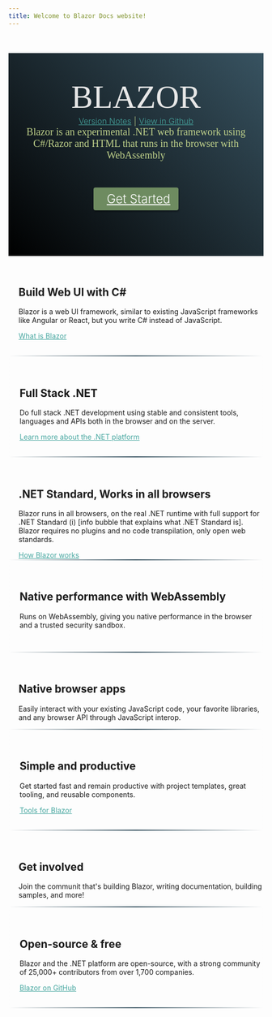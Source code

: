 ```yaml
---
title: Welcome to Blazor Docs website!
---
```

<style type="text/css">
/* Colors */

.container {
    width: 100%;
    padding: 0;
}

.article > .col-md-10
{
    width: 100%;
}

.article > .col-md-2
{
    display: none;
}

button, a, .btn-primary {
  color: #47A7A0;
}
.btn-primary:hover, .btn-primary:focus, button:hover, button:focus, a:hover, a:focus, .toc .nav > li.active > a:hover, .toc .nav > li.active > a:focus, .toc .nav > li > a:hover, .toc .nav > li > a:focus {
  color: #6E8B60;
}
.btn-primary.disable, .btn-primary.disable:hover, a.disable, a.disable:hover{
  color: #90ABB9;
}
.hero {
    color: #C1D38B;
    background-color: #385361;
    background-image: -webkit-gradient(linear,left bottom,right top,color-stop(0%,#000),color-stop(100%,#385361));
    background-image: -webkit-linear-gradient(45deg,#000 0,#385361 100%);
    background-image: -moz-linear-gradient(45deg,#000 0,#385361 100%);
    background-image: -ms-linear-gradient(45deg,#000 0,#385361 100%);
    background-image: -o-linear-gradient(45deg,#000 0,#385361 100%);
    background-image: linear-gradient(45deg,#000 0,#385361 100%);
    filter: progid:DXImageTransform.Microsoft.gradient(startColorstr='#000', endColorstr='#385361', GradientType=1);

    margin-top: -50px;
}
.hero strong {
    color: #e7e7e7;
}
.buttons-unit .button {
    color: #fff;
    background: #6E8B60;
}
.buttons-unit .button:active {
    background: #A27865;
}
.toc .nav > li.active > a, .affix ul > li.active > a, .affix ul > li.active > a:before {
  color: #6E8B60
}
.btn-primary {
    background: #385361;
    color: #8BFEB4;
}

.affix ul > li > a:before {
  color: #cccccc;
}
.toc .nav > li > a, .affix ul > li > a, .affix ul > li > a:hover {
  color: #666666;
}

svg:hover path {
    fill: #ffffff;
}

.counter-key-section{
  border: 2px solid #6E8B60;
  -webkit-border-image-source: -webkit-gradient(linear, left, right, color-stop(0%, rgba(0, 0, 0, 0)), color-stop(50%, #385361), color-stop(100%, rgba(0, 0, 0, 0)));
  -webkit-border-image-source: -webkit-linear-gradient(90deg, rgba(0, 0, 0, 0), #385361 50%, rgba(0, 0, 0, 0));
  -moz-border-image-source: -moz-linear-gradient(90deg, rgba(0, 0, 0, 0), #385361 50%, rgba(0, 0, 0, 0));
  -ms-border-image-source: -ms-linear-gradient(90deg, rgba(0, 0, 0, 0), #385361 50%, rgba(0, 0, 0, 0));
  -o-border-image-source: -o-linear-gradient(90deg, rgba(0, 0, 0, 0), #385361 50%, rgba(0, 0, 0, 0));
  border-image-source: linear-gradient(90deg, rgba(0, 0, 0, 0), #385361 50%, rgba(0, 0, 0, 0));
  border-image-slice: 1;
}

/* End Colors */

.value-prop-heading {
  font-size: 24px;
}

#vp-container{
  margin-top: 30px;
}

.hero {
    height: 350px;
    margin-top: 50px;
    padding-top: 50px;
    font-weight: 300;
    text-align: center;
}
.key-section{
  padding: 30px 0;
}

.key-section .glyphicon, .counter-key-section .glyphicon {
  font-size: 4em;
  display: table-cell;
  vertical-align: middle;
}
.glyphicon {
  margin-right: 10px;
  font-size: 16px;
}

.key-section section, .counter-key-section section {
  display: table-cell;
  padding-left: 20px;
}

.key-section section p, .counter-key-section section p {
  text-align: initial;
}

.counter-key-section{
  padding: 30px 0;
}
.buttons-unit-small{
  font-size: 16px;
}
.version-link, .github-link{
  margin: 5px;
}
.hero strong {
    font-weight: 400;
    font-family: Rockwell;
}
.hero .text {
    font-size: 64px;
    text-align: center;
}
.hero .minitext {
    font-size: 20px;
    text-align: center;
    font-family: Candara;
}
.buttons-unit {
    margin-top: 60px;
    text-align: center;
}
.hero .button {
    border-radius: 4px;
    padding: 8px 16px;
    margin: 0 12px;
    box-shadow: 1px 3px 3px rgba(0,0,0,0.3);
}
.buttons-unit .button {
    font-size: 24px;
}

@media only screen and (max-width: 768px) {
  .hero {
    height: 500px;
    margin-top: 0px;
  }
  .hero .button {
    display: block;
    margin: 12px;
  }
}

footer{
  position: relative;
}
</style>

<div class="hero">
  <div class="wrap">
    <div class="text">
      <strong>BLAZOR</strong>
    </div>
    <div class="buttons-unit-small">
      <a class="version-link" href="#">Version Notes</a><span>|</span><a class="github-link" href="https://github.com/dotnet/docfx">View in Github</a>
    </div>
    <div class="minitext">
        Blazor is an experimental .NET web framework using C#/Razor and HTML that runs in the browser with WebAssembly
    </div>
    <div class="buttons-unit">
      <a href="#" class="button"><i class="glyphicon glyphicon-send"></i>Get Started</a>
    </div>
  </div>
</div>
<div class="key-section">
  <div class="container">
    <div class="row">
      <div class="col-md-8 col-md-offset-2 text-center">
        <i class="glyphicon glyphicon-wrench"></i>
        <section>
          <h2>Build Web UI with C#</h2>
          <p class="lead">Blazor is a web UI framework, similar to existing JavaScript frameworks like Angular or React, but you write C# instead of JavaScript.</p>
          <a href="#" class="btn btn-default">What is Blazor</a>
        </section>
      </div>
    </div>
  </div>
</div>
<div class="counter-key-section">
  <div class="container">
    <div class="row">
      <div class="col-md-8 col-md-offset-2 text-center">
        <i class="glyphicon glyphicon-tasks"></i>
        <section>
          <h2>Full Stack .NET</h2>
          <p class="lead">Do full stack .NET development using stable and consistent tools, languages and APIs both in the browser and on the server. </p>
          <a href="#" class="btn btn-default">Learn more about the .NET platform</a>
        </section>
      </div>
    </div>
  </div>
</div>
<div class="key-section">
  <div class="container content">
    <div class="row">
      <div class="col-md-8 col-md-offset-2 text-center">
        <i class="glyphicon glyphicon-globe"></i>
        <section>
          <h2>.NET Standard, Works in all browsers</h2>
          <p class="lead">Blazor runs in all browsers, on the real .NET runtime with full support for .NET Standard (i) [info bubble that explains what .NET Standard is]. Blazor requires no plugins and no code transpilation, only open web standards. </p>
          <a href="#" class="btn btn-default">How Blazor works</a>
        </section>
      </div>
    </div>
</div>
<div class="counter-key-section">
  <div class="container">
    <div class="row">
      <div class="col-md-8 col-md-offset-2 text-center">
        <i class="glyphicon glyphicon-fire"></i>
        <section>
          <h2>Native performance with WebAssembly </h2>
          <p class="lead">Runs on WebAssembly, giving you native performance in the browser and a trusted security sandbox. </p>
        </section>
      </div>
    </div>
  </div>
</div>
<div class="key-section">
  <div class="container content">
    <div class="row">
      <div class="col-md-8 col-md-offset-2 text-center">
        <i class="glyphicon glyphicon-transfer"></i>
        <section>
          <h2>Native browser apps </h2>
          <p class="lead">Easily interact with your existing JavaScript code, your favorite libraries, and any browser API through JavaScript interop. </p>
        </section>
      </div>
    </div>
</div>
<div class="counter-key-section">
  <div class="container">
    <div class="row">
      <div class="col-md-8 col-md-offset-2 text-center">
        <i class="glyphicon glyphicon-console"></i>
        <section>
          <h2>Simple and productive </h2>
          <p class="lead">Get started fast and remain productive with project templates, great tooling, and reusable components.</p>
          <a href="#" class="btn btn-default">Tools for Blazor</a>
        </section>
      </div>
    </div>
  </div>
</div>
<div class="key-section">
  <div class="container content">
    <div class="row">
      <div class="col-md-8 col-md-offset-2 text-center">
        <i class="glyphicon glyphicon-user"></i>
        <section>
          <h2>Get involved </h2>
          <p class="lead">Join the communit that's building Blazor, writing documentation, building samples, and more!</p>
        </section>
      </div>
    </div>
</div>
<div class="counter-key-section">
  <div class="container">
    <div class="row">
      <div class="col-md-8 col-md-offset-2 text-center">
        <i class="glyphicon glyphicon-road"></i>
        <section>
          <h2>Open-source & free </h2>
          <p class="lead">Blazor and the .NET platform are open-source, with a strong community of 25,000+ contributors from over 1,700 companies. </p>
          <a href="#" class="btn btn-default">Blazor on GitHub</a>
        </section>
      </div>
    </div>
  </div>
</div>